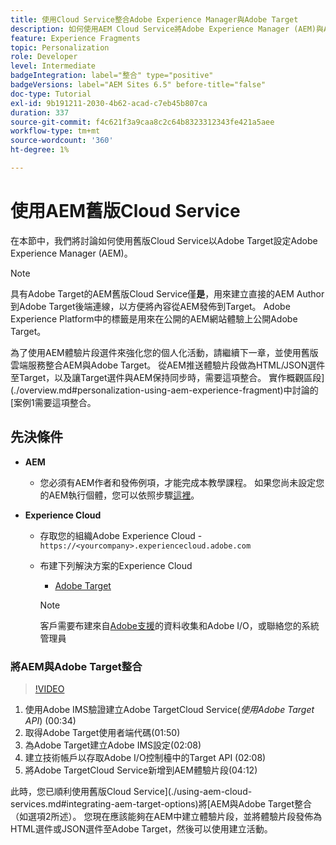 ```yaml
---
title: 使用Cloud Service整合Adobe Experience Manager與Adobe Target
description: 如何使用AEM Cloud Service將Adobe Experience Manager (AEM)與Adobe Target整合的逐步解說
feature: Experience Fragments
topic: Personalization
role: Developer
level: Intermediate
badgeIntegration: label="整合" type="positive"
badgeVersions: label="AEM Sites 6.5" before-title="false"
doc-type: Tutorial
exl-id: 9b191211-2030-4b62-acad-c7eb45b807ca
duration: 337
source-git-commit: f4c621f3a9caa8c2c64b8323312343fe421a5aee
workflow-type: tm+mt
source-wordcount: '360'
ht-degree: 1%

---
```


# 使用AEM舊版Cloud Service

在本節中，我們將討論如何使用舊版Cloud Service以Adobe Target設定Adobe Experience Manager (AEM)。

>[!NOTE]
>
> 具有Adobe Target的AEM舊版Cloud Service僅&#x200B;**是**，用來建立直接的AEM Author到Adobe Target後端連線，以方便將內容從AEM發佈到Target。 Adobe Experience Platform中的標籤是用來在公開的AEM網站體驗上公開Adobe Target。

為了使用AEM體驗片段選件來強化您的個人化活動，請繼續下一章，並使用舊版雲端服務整合AEM與Adobe Target。 從AEM推送體驗片段做為HTML/JSON選件至Target，以及讓Target選件與AEM保持同步時，需要這項整合。 實作概觀區段](./overview.md#personalization-using-aem-experience-fragment)中討論的[案例1需要這項整合。

## 先決條件

* **AEM**

   * 您必須有AEM作者和發佈例項，才能完成本教學課程。 如果您尚未設定您的AEM執行個體，您可以依照步驟[這裡](./implementation.md#set-up-aem)。

* **Experience Cloud**
   * 存取您的組織Adobe Experience Cloud - `https://<yourcompany>.experiencecloud.adobe.com`
   * 布建下列解決方案的Experience Cloud
      * [Adobe Target](https://experiencecloud.adobe.com)

     >[!NOTE]
     >
     > 客戶需要布建來自[Adobe支援](https://helpx.adobe.com/tw/contact/enterprise-support.ec.html)的資料收集和Adobe I/O，或聯絡您的系統管理員

### 將AEM與Adobe Target整合

>[!VIDEO](https://video.tv.adobe.com/v/28428?quality=12&learn=on)

1. 使用Adobe IMS驗證建立Adobe TargetCloud Service(*使用Adobe Target API*) (00:34)
2. 取得Adobe Target使用者端代碼(01:50)
3. 為Adobe Target建立Adobe IMS設定(02:08)
4. 建立技術帳戶以存取Adobe I/O控制檯中的Target API (02:08)
5. 將Adobe TargetCloud Service新增到AEM體驗片段(04:12)

此時，您已順利使用舊版Cloud Service](./using-aem-cloud-services.md#integrating-aem-target-options)將[AEM與Adobe Target整合（如選項2所述）。 您現在應該能夠在AEM中建立體驗片段，並將體驗片段發佈為HTML選件或JSON選件至Adobe Target，然後可以使用建立活動。
